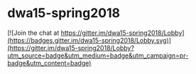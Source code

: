 # dwa15-spring2018

[![Join the chat at https://gitter.im/dwa15-spring2018/Lobby](https://badges.gitter.im/dwa15-spring2018/Lobby.svg)](https://gitter.im/dwa15-spring2018/Lobby?utm_source=badge&utm_medium=badge&utm_campaign=pr-badge&utm_content=badge)